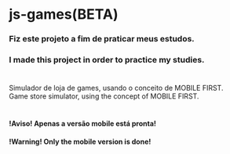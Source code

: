 # js-games(BETA) 
### Fiz este projeto a fim de praticar meus estudos.
### I made this project in order to practice my studies.
#
Simulador de loja de games, usando o conceito de MOBILE FIRST.<br>
Game store simulator, using the concept of MOBILE FIRST.
#
#### !Aviso! Apenas a versão mobile está pronta!
#### !Warning! Only the mobile version is done!
